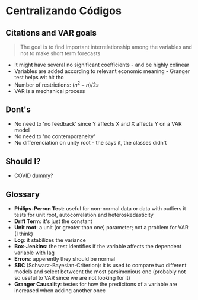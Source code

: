 # Centralizando Códigos

## Citations and VAR goals

> The goal is to find important interrelationship among the variables and not to make short term forecasts
- It might have several no significant coefficients - and be highly colinear
- Variables are added according to relevant economic meaning - Granger test helps wit hit tho
- Number of restrictions: $(n^{2}-n)/2s$
- VAR is a mechanical process

## Dont's
- No need to 'no feedback' since Y affects X and X affects Y on a VAR model
- No need to 'no contemporaneity'
- No differenciation on unity root - the says it, the classes didn't

## Should I?
- COVID dummy?


## Glossary
- **Philips-Perron Test**: useful for non-normal data or data with outliers it tests for unit root, autocorrelation and heteroskedasticity
- **Drift Term**: it's just the constant
- **Unit root**: a unit (or greater than one) parameter; not a problem for VAR (I think)
- **Log**: it stabilizes the variance
- **Box-Jenkins**: the test identifies if the variable affects the dependent variable with lag
- **Errors**: apperently they should be normal
- **SBC** (Schwarz-Bayesian-Criterion): it is used to compare two different models and select betweent the most parsimonious one (probably not so useful to VAR since we are not looking for it)
- **Granger Causality**: testes for how the predicitons of a variable are increased when adding another oneç
